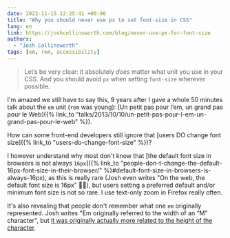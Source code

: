 ```yaml
---
date: 2022-11-15 12:25:41 +00:00
title: "Why you should never use px to set font-size in CSS"
lang: en
link: https://joshcollinsworth.com/blog/never-use-px-for-font-size
authors:
  - "Josh Collinsworth"
tags: [em, rem, accessibility]
---
```


> Let’s be very clear: it absolutely *does* matter what unit you use in your CSS. And you should avoid `px` when setting `font-size` wherever possible.

I'm amazed we still have to say this, 9 years after I gave a whole 50 minutes talk about the `em` unit (`rem` was young): [Un petit pas pour l’em, un grand pas pour le Web]({% link_to "talks/2013/10/10/un-petit-pas-pour-l-em-un-grand-pas-pour-le-web" %}).

How can some front-end developers still ignore that [users DO change font size]({% link_to "users-do-change-font-size" %})?

I however understand why most don't know that [the default font size in browsers is not always `16px`]({% link_to "people-don-t-change-the-default-16px-font-size-in-their-browser/" %}#default-font-size-in-browsers-is-always-16px), as this is really rare (Josh even writes "On the web, the default font size is 16px" 🤷‍♂️), but users setting a preferred default and/or minimum font size is not so rare. I use text-only zoom in Firefox really often.

It's also revealing that people don't remember what one `em` originally represented. Josh writes "Em originally referred to the width of an “M” character", but [it was originally actually more related to the height of the character](https://en.wikipedia.org/wiki/Em_(typography)#History).
